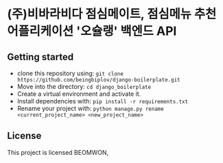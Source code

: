 # (주)비바라비다 점심메이트, 점심메뉴 추천 어플리케이션 '오슐랭' 백엔드 API

## Getting started
- clone this repository using: `git clone https://github.com/beingbiplov/django-boilerplate.git`
- Move into the directory: `cd django_boilerplate`
- Create a virtual environment and activate it. 
- Install dependencies with: `pip install -r requirements.txt`
- Rename your project with: `python manage.py rename <current_project_name> <new_project_name>`
 
## License
This project is licensed BEOMWON,
